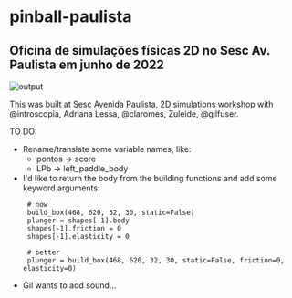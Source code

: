 # pinball-paulista
## Oficina de simulações físicas 2D no Sesc Av. Paulista em junho de 2022

![output](https://user-images.githubusercontent.com/3694604/174443509-0e8fa474-2ced-461c-93a8-ac64ccb1699a.gif)

This was built at Sesc Avenida Paulista, 2D simulations workshop with @introscopia, Adriana Lessa, @claromes, Zuleide, @gilfuser.

TO DO:
- Rename/translate some variable names, like:
  * pontos -> score
  * LPb -> left_paddle_body
- I'd like to return the body from the building functions and add some keyword arguments:
   ```
    # now
    build_box(468, 620, 32, 30, static=False)
    plunger = shapes[-1].body
    shapes[-1].friction = 0
    shapes[-1].elasticity = 0 
   
    # better
    plunger = build_box(468, 620, 32, 30, static=False, friction=0, elasticity=0)
   
   ```
- Gil wants to add sound...

